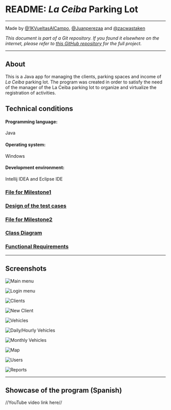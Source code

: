 # README: <i>La Ceiba</i> Parking Lot

---
Made by [@1KVueltasAlCampo](https://github.com/1KVueltasAlCampo), [@Juanperezaa](https://github.com/Juanperezaa) and [@zacwastaken](https://github.com/zacwastaken)

<i>This document is part of a Git repository. If you found it elsewhere on the internet, please refer
to [this GitHub repository](https://github.com/zacwastaken/la-ceiba-parking-lot) for the full project.</i>

---

## About

This is a Java app for managing the clients, parking spaces and income of <i>La Ceiba</i> parking
lot. The program was created in order to satisfy the need of the manager of the La Ceiba parking lot to organize and virtualize the registration of activities.

## Technical conditions
#### Programming language:
Java
#### Operating system:
Windows
#### Development environment:
Intellij IDEA and Eclipse IDE

### [File for Milestone1](docs/FirstDelivery.pdf)
### [Design of the test cases](https://docs.google.com/document/d/1rJG2B4wJkk-KD5t1A2mdccVYT4sfvYLXXF2zAyB9Ff8/edit?usp=sharing)
### [File for Milestone2](docs/2ndMilestone.pdf)
### [Class Diagram](docs/ClassDiagram.pdf)
### [Functional Requirements](docs/RequerimientosFuncionalesTI3.pdf)

---

## Screenshots 

![Main menu](docs/screenshots/main-menu.png "Main menu")

![Login menu](docs/screenshots/login.png "Login menu")

![Clients](docs/screenshots/client-tbv.png "Clients view")

![New Client](docs/screenshots/new-client-emerg.png "New Client")

![Vehicles](docs/screenshots/vehicle-tbv.png "Vehicles view")

![Daily/Hourly Vehicles](docs/screenshots/vehicle-hod.png "Hourly/Daily Vehicles view")

![Monthly Vehicles](docs/screenshots/vehicle-monthly.png "Monthly Vehicles")

![Map](docs/screenshots/map.png "Map of the parking lot")

![Users](docs/screenshots/user-tbv.png "Users view")

![Reports](docs/screenshots/reports.png "Reports menu")

---

## Showcase of the program (Spanish)

//YouTube video link here//
